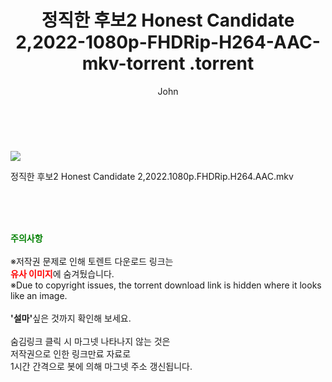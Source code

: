 ﻿---
layout: post
title:  "                   정직한 후보2 Honest Candidate 2,2022-1080p-FHDRip-H264-AAC-mkv-torrent                .torrent"
author: John
categories: [ 영화 ]
tags: [  ]
image: https://torrentrj59.com/uploadfile/full/5e7eb6b27847906cc5f95eff168dc71ac11efecb.jpg 
description: "                   정직한 후보2 Honest Candidate 2,2022-1080p-FHDRip-H264-AAC-mkv-torrent                 torrent 정보 공유"
toc: true
toc_sticky: true
---

<br>
<p><img src="https://torrentrj59.com/uploadfile/full/5e7eb6b27847906cc5f95eff168dc71ac11efecb.jpg"/></p>
 정직한 후보2 Honest Candidate 2,2022.1080p.FHDRip.H264.AAC.mkv    
    
<br><br><br>
<p data-ke-size="size16"><b><span style="color: green;">주의사항</span></b><br /><br />※저작권 문제로 인해 토렌트 다운로드 링크는<br /><b><span style="color: red;">유사 이미지</span></b>에 숨겨뒀습니다.<br />※Due to copyright issues, the torrent download link is hidden where it looks like an image.<br /><br /><b>'설마'</b>싶은 것까지 확인해 보세요.<br /><br />숨김링크 클릭 시 마그넷 나타나지 않는 것은<br />저작권으로 인한 링크만료 자료로<br />1시간 간격으로 봇에 의해 마그넷 주소 갱신됩니다.</p>
